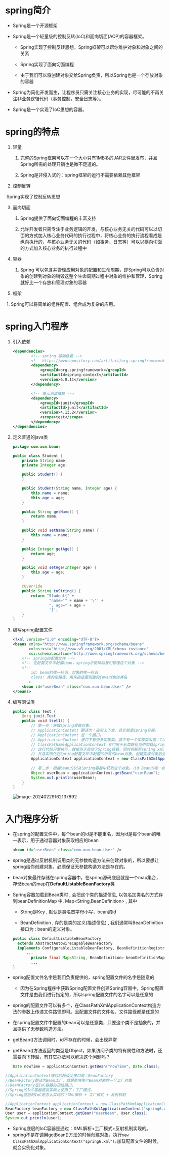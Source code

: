 # spring简介

- Spring是一个开源框架

- Spring是一个轻量级的控制反转(IoC)和面向切面(AOP)的容器框架。

  - Spring实现了控制反转思想，Spring框架可以帮你维护对象和对象之间的关系

  - Spring实现了面向切面编程

  - 由于我们可以将创建对象交给Spring负责，所以Spring也是一个存放对象的容器

- Spring为简化开发而生，让程序员只需关注核心业务的实现，尽可能的不再关注非业务逻辑代码（事务控制，安全日志等）。
- Spring是一个实现了IoC思想的容器。

# spring的特点

1. 轻量 

   1. 完整的Spring框架可以在一个大小只有1MB多的JAR文件里发布，并且Spring所需的处理开销也是微不足道的。

   2. Spring是非侵入式的：spring框架的运行不需要依赖其他框架

2. 控制反转 

​	Spring实现了控制反转思想

3. 面向切面 

   1. Spring提供了面向切面编程的丰富支持

   2. 允许开发者只需专注于业务逻辑的开发，与核心业务无关的代码可以以切面的方式加入核心业务代码的执行过程中，将核心业务的执行流程看成是纵向执行的，与核心业务无关的代码（如事务、日志等）可以以横向切面的方式加入核心业务的执行过程中

4. 容器
   1. Spring 可以包含并管理应用对象的配置和生命周期，即Spring可以负责对象的创建到对象的销毁这整个生命周期过程中对象的维护和管理，Spring就好比一个存放和管理对象的容器

5. 框架 

​	  1. Spring可以将简单的组件配置、组合成为复杂的应用。

# spring入门程序

1. 引入依赖

   ```xml
   <dependencies>
           <!-- spring 基础依赖 -->
           <!-- https://mvnrepository.com/artifact/org.springframework/spring-context -->
           <dependency>
               <groupId>org.springframework</groupId>
               <artifactId>spring-context</artifactId>
               <version>6.0.11</version>
           </dependency>
   
           <!-- 单元测试依赖 -->
           <dependency>
               <groupId>junit</groupId>
               <artifactId>junit</artifactId>
               <version>4.13.2</version>
               <scope>test</scope>
           </dependency>
   </dependencies>
   ```

2. 定义普通的java类

   ```java
   package com.xun.bean;
   
   public class Student {
       private String name;
       private Integer age;
   
       public Student() {
       }
   
       public Student(String name, Integer age) {
           this.name = name;
           this.age = age;
       }
   
       public String getName() {
           return name;
       }
   
       public void setName(String name) {
           this.name = name;
       }
   
       public Integer getAge() {
           return age;
       }
   
       public void setAge(Integer age) {
           this.age = age;
       }
   
       @Override
       public String toString() {
           return "Student{" +
                   "name='" + name + '\'' +
                   ", age=" + age +
                   '}';
       }
   }
   
   ```

3. 编写spring配置文件

   ```xml
   <?xml version="1.0" encoding="UTF-8"?>
   <beans xmlns="http://www.springframework.org/schema/beans"
          xmlns:xsi="http://www.w3.org/2001/XMLSchema-instance"
          xsi:schemaLocation="http://www.springframework.org/schema/beans http://www.springframework.org/schema/beans/spring-beans.xsd">
       <!-- spring的配置文件 -->
       <!-- 在配置文件中配置bean，spring才能帮助我们管理这个对象 -->
       <!--
           id: bean的唯一标识，对象的唯一标识
           class: 类的全路径，用来指定要创建的java对象的类名
        -->
       <bean id="userBean" class="com.xun.bean.User" />
   </beans>
   ```

4. 编写测试类

   ```java
   public class Test {
       @org.junit.Test
       public void tset1() {
           // 第一步：获取Spring容器对象。
           // ApplicationContext 翻译为：应用上下文。其实就是Spring容器。
           // ApplicationContext 是一个接口。
           // ApplicationContext 接口下有很多实现类。其中有一个实现类叫做：ClassPathXmlApplicationContext
           // ClassPathXmlApplicationContext 专门用于从类路径当中加载spring配置文件的一个Spring上下文对象。
           // 这行代码只要执行，就相当于启动了Spring容器，同时会解析spring.xml（Spring配置文件名）文件，
           // 并且实例化在Spring配置文件中配置的所有的bean对象，创建完成对象后会将其放到spring容器当中。
           ApplicationContext applicationContext = new ClassPathXmlApplicationContext("spring.xml");
       
           // 第二步：根据bean的id从Spring容器中获取这个对象。（id Bean的唯一标识）
           Object userBean = applicationContext.getBean("userBean");
           System.out.println(userBean);
       }
   }
   ```

   ![image-20240229162137892](D:\study-for-qiuzhao\spring\assets\image-20240229162137892.png)

# 入门程序分析

- 在spring的配置文件中，每个bean的id是不能重名，因为id是每个bean的唯一表示，用于通过容器对象获取相应的bean

  ```xml
  <bean id="userBean" class="com.xun.bean.User" />
  ```

- spring是通过反射机制调用类的无参数构造方法来创建对象的，所以要想让spring给你创建对象，必须保证无参数构造方法是存在的。

- bean对象最终存储在spring容器中，在spring源码底层就是一个map集合，存储bean的map在**DefaultListableBeanFactory**类

- Spring容器加载到Bean类时 , 会把这个类的描述信息, 以包名加类名的方式存到beanDefinitionMap 中,
  Map<String,BeanDefinition> , 其中 

  - String是Key , 默认是类名首字母小写，bean的id

  - BeanDefinition , 存的是类的定义(描述信息) , 我们通常叫BeanDefinition接口为 : bean的定义对象。

  ```java
  public class DefaultListableBeanFactory 
  	extends AbstractAutowireCapableBeanFactory 
  	implements ConfigurableListableBeanFactory, BeanDefinitionRegistry, Serializable {
      	...
          private final Map<String, BeanDefinition> beanDefinitionMap;
          ...
  }
  ```

- spring配置文件名字是我们负责提供的，spring配置文件的名字是随意的

  - 因为在Spring程序中获取Spring配置文件创建Spring容器中，Spring配置文件是由我们进行指定的，所以spring配置文件的名字可以是任意的

- spring的配置文件可以有多个，在ClassPathXmlApplicationContext构造方法的参数上传递文件路径即可。且配置文件的文件名、文件路径都是任意的

- 在spring配置文件中配置的bean可以是任意类，只要这个类不是抽象的，并且提供了无参数构造方法。

- getBean()方法调用时，id不存在的时候，会出现异常

- getBean()方法返回的类型是Object，如果访问子类的特有属性和方法时，还需要向下转型，有其它办法可以解决这个问题吗？

  ```java
  Date nowTime = applicationContext.getBean("nowTime", Date.class);
  ```

```java
//ApplicationContext接口的超级父接口是：BeanFactory
//BeanFactory翻译为Bean工厂，就是能够生产Bean对象的一个工厂对象
//BeanFactory是IoC容器的顶级接口。
//Spring的IoC容器底层实际上使用了：工厂模式。
//Spring底层的IoC是怎么实现的？XML解析 + 工厂模式 + 反射机制

//ApplicationContext applicationContext = new ClassPathXmlApplicationContext("spring6.xml");
BeanFactory beanFactory = new ClassPathXmlApplicationContext("spring6.xml");
User user = applicationContext.getBean("userBean", User.class);
System.out.println(user);
```

* Spring底层的IoC容器是通过：XML解析+工厂模式+反射机制实现的。
* spring不是在调用getBean()方法的时候创建对象，执行`new ClassPathXmlApplicationContext("spring6.xml");`加载配置文件的时候，就会实例化对象。